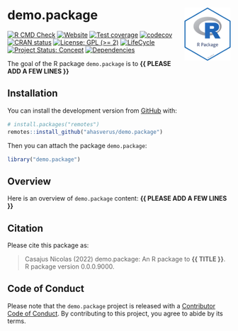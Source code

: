 
<!-- README.md is generated from README.Rmd. Please edit that file -->

# demo.package <img src="man/figures/package-sticker.png" align="right" style="float:right; height:120px;"/>

<!-- badges: start -->

[![R CMD
Check](https://github.com/ahasverus/demo.package/actions/workflows/R-CMD-check.yaml/badge.svg)](https://github.com/ahasverus/demo.package/actions/workflows/R-CMD-check.yaml)
[![Website](https://github.com/ahasverus/demo.package/actions/workflows/pkgdown.yaml/badge.svg)](https://github.com/ahasverus/demo.package/actions/workflows/pkgdown.yaml)
[![Test
coverage](https://github.com/ahasverus/demo.package/actions/workflows/test-coverage.yaml/badge.svg)](https://github.com/ahasverus/demo.package/actions/workflows/test-coverage.yaml)
[![codecov](https://codecov.io/gh/ahasverus/demo.package/branch/main/graph/badge.svg)](https://codecov.io/gh/ahasverus/demo.package)
[![CRAN
status](https://www.r-pkg.org/badges/version/demo.package)](https://CRAN.R-project.org/package=demo.package)
[![License: GPL (>=
2)](https://img.shields.io/badge/License-GPL%20%28%3E%3D%202%29-blue.svg)](https://choosealicense.com/licenses/gpl-2.0/)
[![LifeCycle](https://img.shields.io/badge/lifecycle-experimental-orange)](https://lifecycle.r-lib.org/articles/stages.html#experimental)
[![Project Status:
Concept](https://www.repostatus.org/badges/latest/concept.svg)](https://www.repostatus.org/#concept)
[![Dependencies](https://img.shields.io/badge/dependencies-0/0-brightgreen?style=flat)](#)
<!-- badges: end -->

The goal of the R package `demo.package` is to **{{ PLEASE ADD A FEW
LINES }}**

## Installation

You can install the development version from
[GitHub](https://github.com/) with:

``` r
# install.packages("remotes")
remotes::install_github("ahasverus/demo.package")
```

Then you can attach the package `demo.package`:

``` r
library("demo.package")
```

## Overview

Here is an overview of `demo.package` content: **{{ PLEASE ADD A FEW
LINES }}**

## Citation

Please cite this package as:

> Casajus Nicolas (2022) demo.package: An R package to **{{ TITLE }}**.
> R package version 0.0.0.9000.

## Code of Conduct

Please note that the `demo.package` project is released with a
[Contributor Code of
Conduct](https://contributor-covenant.org/version/2/0/CODE_OF_CONDUCT.html).
By contributing to this project, you agree to abide by its terms.
